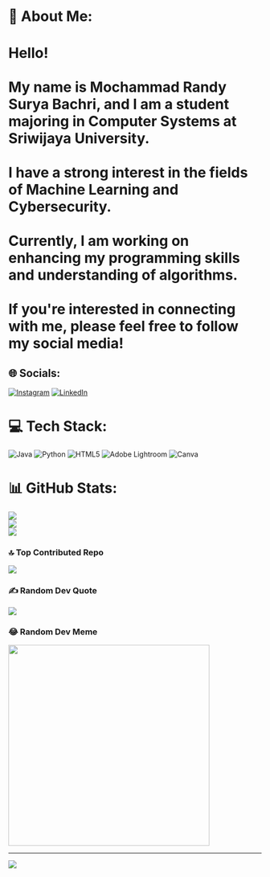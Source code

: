 # 🤖 About Me:
# Hello! <br><br>My name is **Mochammad Randy Surya Bachri**, and I am a student majoring in **Computer Systems** at Sriwijaya University.<br><br>I have a strong interest in the fields of Machine Learning and Cybersecurity. <br><br>Currently, I am working on enhancing my programming skills and understanding of algorithms. <br><br>If you're interested in connecting with me, please feel free to follow my social media!


## 🌐 Socials:
[![Instagram](https://img.shields.io/badge/Instagram-%23E4405F.svg?logo=Instagram&logoColor=white)](https://instagram.com/randy.sb) [![LinkedIn](https://img.shields.io/badge/LinkedIn-%230077B5.svg?logo=linkedin&logoColor=white)](https://linkedin.com/in/randybachri) 

# 💻 Tech Stack:
![Java](https://img.shields.io/badge/java-%23ED8B00.svg?style=for-the-badge&logo=openjdk&logoColor=white) ![Python](https://img.shields.io/badge/python-3670A0?style=for-the-badge&logo=python&logoColor=ffdd54) ![HTML5](https://img.shields.io/badge/html5-%23E34F26.svg?style=for-the-badge&logo=html5&logoColor=white) ![Adobe Lightroom](https://img.shields.io/badge/Adobe%20Lightroom-31A8FF.svg?style=for-the-badge&logo=Adobe%20Lightroom&logoColor=white) ![Canva](https://img.shields.io/badge/Canva-%2300C4CC.svg?style=for-the-badge&logo=Canva&logoColor=white)
# 📊 GitHub Stats:
![](https://github-readme-stats.vercel.app/api?username=bachrirandy&theme=tokyonight&hide_border=false&include_all_commits=false&count_private=false)<br/>
![](https://github-readme-streak-stats.herokuapp.com/?user=bachrirandy&theme=tokyonight&hide_border=false)<br/>
![](https://github-readme-stats.vercel.app/api/top-langs/?username=bachrirandy&theme=tokyonight&hide_border=false&include_all_commits=false&count_private=false&layout=compact)

### 🔝 Top Contributed Repo
![](https://github-contributor-stats.vercel.app/api?username=bachrirandy&limit=5&theme=tokyonight&combine_all_yearly_contributions=true)

### ✍️ Random Dev Quote
![](https://quotes-github-readme.vercel.app/api?type=horizontal&theme=tokyonight)

### 😂 Random Dev Meme
<img src='https://randommeme-five.vercel.app/' style="height: 400px;"/>

---
[![](https://visitcount.itsvg.in/api?id=bachrirandy&icon=0&color=0)](https://visitcount.itsvg.in)



